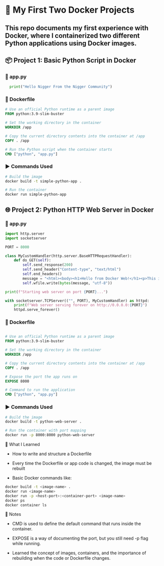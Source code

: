 # 🐳 My First Two Docker Projects

## This repo documents my first experience with Docker, where I containerized two different Python applications using Docker images.

## 📦 Project 1: Basic Python Script in Docker
### 📝 app.py
```python
  print("Hello Nigger From the Nigger Community")
```
### 🐳 Dockerfile
```Dockerfile
# Use an official Python runtime as a parent image
FROM python:3.9-slim-buster

# Set the working directory in the container
WORKDIR /app

# Copy the current directory contents into the container at /app
COPY . /app

# Run the Python script when the container starts
CMD ["python", "app.py"]
```

### ▶️ Commands Used
```bash
# Build the image
docker build -t simple-python-app .

# Run the container
docker run simple-python-app
```

## 🌐 Project 2: Python HTTP Web Server in Docker
### 📝 app.py
```python
import http.server
import socketserver

PORT = 8000

class MyCustomHandler(http.server.BaseHTTPRequestHandler):
    def do_GET(self):
        self.send_response(200)
        self.send_header("Content-type", "text/html")
        self.end_headers()
        message = "<html><body><h1>Hello from Docker Web!</h1><p>This is dynamic content from your Python app in Docker.</p></body></html>"
        self.wfile.write(bytes(message, "utf-8"))

print(f"Starting web server on port {PORT}...")

with socketserver.TCPServer(("", PORT), MyCustomHandler) as httpd:
    print(f"Web server serving forever on http://0.0.0.0:{PORT}")
    httpd.serve_forever()
```
### 🐳 Dockerfile
```Dockerfile

# Use an official Python runtime as a parent image
FROM python:3.9-slim-buster

# Set the working directory in the container
WORKDIR /app

# Copy the current directory contents into the container at /app
COPY . /app

# Expose the port the app runs on
EXPOSE 8000

# Command to run the application
CMD ["python", "app.py"]
```

### ▶️ Commands Used
```bash
# Build the image
docker build -t python-web-server .

# Run the container with port mapping
docker run -p 8000:8000 python-web-server
```
🧠 What I Learned
- How to write and structure a Dockerfile

- Every time the Dockerfile or app code is changed, the image must be rebuilt

- Basic Docker commands like:

```bash 
docker build -t <image-name> .
docker run <image-name>
docker run -p <host-port>:<container-port> <image-name>
docker ps
docker container ls
```

📝 Notes
- CMD is used to define the default command that runs inside the container.

- EXPOSE is a way of documenting the port, but you still need -p flag while running.

- Learned the concept of images, containers, and the importance of rebuilding when the code or Dockerfile changes.
